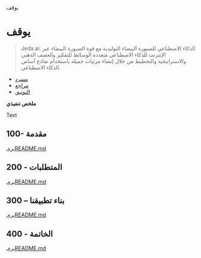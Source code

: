 يوقف

# يوقف

> Jeda.ai: الذكاء الاصطناعي للسبورة البيضاء التوليدية مع قوة السبورة البيضاء عبر الإنترنت للذكاء الاصطناعي متعددة الوسائط للتفكير والعصف الذهني والاستراتيجية والتخطيط من خلال إنشاء مرئيات جميلة باستخدام نماذج أساس الذكاء الاصطناعي.

-   [مسرد](./GLOSSARY.md)
-   [مراجع](./REFERENCES.md)
-   [التوثيق](./DOCUMENTATION.md)

**ملخص تنفيذي**

Text

## 100- مقدمة

يرى[README.md](./100/README.md)

## 200 - المتطلبات

يرى[README.md](./200/README.md)

## 300 – بناء تطبيقنا

يرى[README.md](./300/README.md)

## 400 - الخاتمة

يرى[README.md](./400/README.md)
